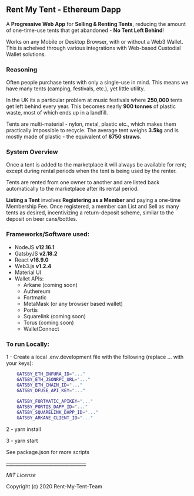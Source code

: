 ## Rent My Tent - Ethereum Dapp

A **Progressive Web App** for **Selling & Renting Tents**, reducing the amount of one-time-use tents that get abandoned - **No Tent Left Behind**!

Works on any Mobile or Desktop Browser, with or without a Web3 Wallet.  This is acheived through various integrations with Web-based Custodial Wallet solutions.

### Reasoning

Often people purchase tents with only a single-use in mind. This means we have many tents (camping, festivals, etc.), yet little utility.

In the UK its a particular problem at music festivals where **250,000** tents get left behind every year. This becomes nearly **900 tonnes** of plastic waste, most of which ends up in a landfill.

Tents are multi-material - nylon, metal, plastic etc., which makes them practically impossible to recycle. The average tent weighs **3.5kg** and is mostly made of plastic - the equivalent of **8750 straws**.

### System Overview

Once a tent is added to the marketplace it will always be available for rent; except during rental periods when the tent is being used by the renter.

Tents are rented from one owner to another and are listed back automatically to the marketplace after its rental period.

**Listing a Tent** involves **Registering as a Member** and paying a one-time Membership Fee.  Once registered, a member can List and Sell as many tents as desired, incentivizing a return-deposit scheme, similar to the deposit on beer cans/bottles.

### Frameworks/Software used:
 - NodeJS **v12.16.1**
 - GatsbyJS **v2.18.2**
 - React **v16.9.0**
 - Web3.js **v1.2.4**
 - Material UI
 - Wallet APIs: 
    - Arkane (coming soon)
    - Authereum
    - Fortmatic
    - MetaMask (or any browser based wallet)
    - Portis
    - Squarelink (coming soon)
    - Torus (coming soon)
    - WalletConnect

### To run Locally:
    
1 - Create a local .env.development file with the following (replace ... with your keys):
 
```bash
    GATSBY_ETH_INFURA_ID="..."
    GATSBY_ETH_JSONRPC_URL="..."
    GATSBY_ETH_CHAIN_ID="..."
    GATSBY_DFUSE_API_KEY="..."
    
    GATSBY_FORTMATIC_APIKEY="..."
    GATSBY_PORTIS_DAPP_ID="..."
    GATSBY_SQUARELINK_DAPP_ID="..."
    GATSBY_ARKANE_CLIENT_ID="..."
```

2 - yarn install

3 - yarn start

See package.json for more scripts

~~__________________________________~~

_MIT License_

Copyright (c) 2020 Rent-My-Tent-Team

